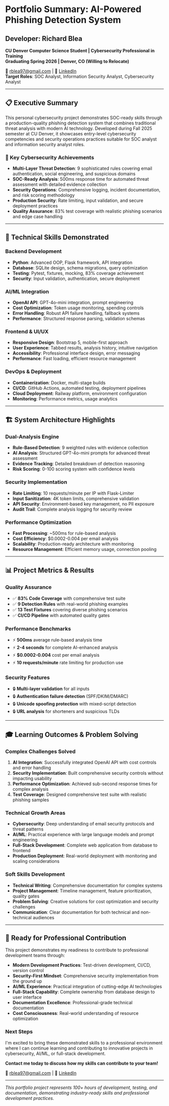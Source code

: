 # Portfolio Summary: AI-Powered Phishing Detection System

## Developer: Richard Blea
**CU Denver Computer Science Student | Cybersecurity Professional in Training**  
**Graduating Spring 2026 | Denver, CO (Willing to Relocate)**

📧 [rblea97@gmail.com](mailto:rblea97@gmail.com) | 💼 [LinkedIn](https://www.linkedin.com/in/richard-blea-748914159)  
**Target Roles**: SOC Analyst, Information Security Analyst, Cybersecurity Analyst

---

## 📋 Executive Summary

This personal cybersecurity project demonstrates SOC-ready skills through a production-quality phishing detection system that combines traditional threat analysis with modern AI technology. Developed during Fall 2025 semester at CU Denver, it showcases entry-level cybersecurity competencies and security operations practices suitable for SOC analyst and information security analyst roles.

### 🎯 Key Cybersecurity Achievements
- **Multi-Layer Threat Detection**: 9 sophisticated rules covering email authentication, social engineering, and suspicious domains
- **SOC-Ready Analysis**: 500ms response time for automated threat assessment with detailed evidence collection
- **Security Operations**: Comprehensive logging, incident documentation, and risk scoring methodology
- **Production Security**: Rate limiting, input validation, and secure deployment practices
- **Quality Assurance**: 83% test coverage with realistic phishing scenarios and edge case handling

---

## 🔧 Technical Skills Demonstrated

### **Backend Development**
- **Python**: Advanced OOP, Flask framework, API integration
- **Database**: SQLite design, schema migrations, query optimization
- **Testing**: Pytest, fixtures, mocking, 83% coverage achievement
- **Security**: Input validation, authentication, secure deployment

### **AI/ML Integration**
- **OpenAI API**: GPT-4o-mini integration, prompt engineering
- **Cost Optimization**: Token usage monitoring, spending controls
- **Error Handling**: Robust API failure handling, fallback systems
- **Performance**: Structured response parsing, validation schemas

### **Frontend & UI/UX**
- **Responsive Design**: Bootstrap 5, mobile-first approach
- **User Experience**: Tabbed results, analysis history, intuitive navigation
- **Accessibility**: Professional interface design, error messaging
- **Performance**: Fast loading, efficient resource management

### **DevOps & Deployment**
- **Containerization**: Docker, multi-stage builds
- **CI/CD**: GitHub Actions, automated testing, deployment pipelines
- **Cloud Deployment**: Railway platform, environment configuration
- **Monitoring**: Performance metrics, usage analytics

---

## 🏗️ System Architecture Highlights

### **Dual-Analysis Engine**
- **Rule-Based Detection**: 9 weighted rules with evidence collection
- **AI Analysis**: Structured GPT-4o-mini prompts for advanced threat assessment
- **Evidence Tracking**: Detailed breakdown of detection reasoning
- **Risk Scoring**: 0-100 scoring system with confidence levels

### **Security Implementation**
- **Rate Limiting**: 10 requests/minute per IP with Flask-Limiter
- **Input Sanitization**: 4K token limits, comprehensive validation
- **API Security**: Environment-based key management, no PII exposure
- **Audit Trail**: Complete analysis logging for security review

### **Performance Optimization**
- **Fast Processing**: ~500ms for rule-based analysis
- **Cost Efficiency**: $0.0002-0.004 per email analysis
- **Scalability**: Production-ready architecture with monitoring
- **Resource Management**: Efficient memory usage, connection pooling

---

## 📊 Project Metrics & Results

### **Quality Assurance**
- ✅ **83% Code Coverage** with comprehensive test suite
- ✅ **9 Detection Rules** with real-world phishing examples
- ✅ **13 Test Fixtures** covering diverse phishing scenarios
- ✅ **CI/CD Pipeline** with automated quality gates

### **Performance Benchmarks**
- ⚡ **500ms** average rule-based analysis time
- ⚡ **2-4 seconds** for complete AI-enhanced analysis
- ⚡ **$0.0002-0.004** cost per email analysis
- ⚡ **10 requests/minute** rate limiting for production use

### **Security Features**
- 🔒 **Multi-layer validation** for all inputs
- 🔒 **Authentication failure detection** (SPF/DKIM/DMARC)
- 🔒 **Unicode spoofing protection** with mixed-script detection
- 🔒 **URL analysis** for shorteners and suspicious TLDs

---

## 🎓 Learning Outcomes & Problem Solving

### **Complex Challenges Solved**
1. **AI Integration**: Successfully integrated OpenAI API with cost controls and error handling
2. **Security Implementation**: Built comprehensive security controls without impacting usability
3. **Performance Optimization**: Achieved sub-second response times for complex analysis
4. **Test Coverage**: Designed comprehensive test suite with realistic phishing samples

### **Technical Growth Areas**
- **Cybersecurity**: Deep understanding of email security protocols and threat patterns
- **AI/ML**: Practical experience with large language models and prompt engineering
- **Full-Stack Development**: Complete web application from database to frontend
- **Production Deployment**: Real-world deployment with monitoring and scaling considerations

### **Soft Skills Development**
- **Technical Writing**: Comprehensive documentation for complex systems
- **Project Management**: Timeline management, feature prioritization, quality gates
- **Problem Solving**: Creative solutions for cost optimization and security challenges
- **Communication**: Clear documentation for both technical and non-technical audiences

---

## 🚀 Ready for Professional Contribution

This project demonstrates my readiness to contribute to professional development teams through:

- **Modern Development Practices**: Test-driven development, CI/CD, version control
- **Security-First Mindset**: Comprehensive security implementation from the ground up
- **AI/ML Experience**: Practical integration of cutting-edge AI technologies
- **Full-Stack Capability**: Complete ownership from database design to user interface
- **Documentation Excellence**: Professional-grade technical documentation
- **Cost Consciousness**: Real-world understanding of resource optimization

### **Next Steps**
I'm excited to bring these demonstrated skills to a professional environment where I can continue learning and contributing to innovative projects in cybersecurity, AI/ML, or full-stack development.

**Contact me today to discuss how my skills can contribute to your team!**

📧 [rblea97@gmail.com](mailto:rblea97@gmail.com) | 💼 [LinkedIn](https://www.linkedin.com/in/richard-blea-748914159)

---

*This portfolio project represents 100+ hours of development, testing, and documentation, demonstrating industry-ready skills and professional development practices.*